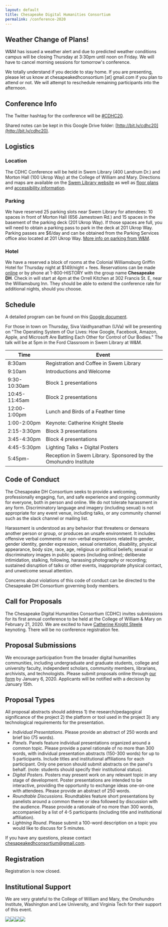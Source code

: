 ```yaml
---
layout: default
title: Chesapeake Digital Humanities Consortium
permalink: /conference-2020
---
```


## Weather Change of Plans! 
W&M has issued a weather alert and due to predicted weather conditions campus will be closing Thursday at 3:30pm until noon on Friday. We will have to cancel morning sessions for tomorrow's conference. 

We totally understand if you decide to stay home. If you are presenting, please let us know at chesapeakedhconsortium [at] gmail.com if you plan to attend or not. We will attempt to reschedule remaining participants into the afternoon. 


## Conference Info

The Twitter hashtag for the conference will be [#CDHC20](twitter.com/hashtag/cdhc20).

Shared notes can be kept in this Google Drive folder: [http://bit.ly/cdhc20](http://bit.ly/cdhc20).

## Logistics 

### Location

The CDHC Conference will be held in Swem Library (400 Landrum Dr.) and Morton Hall (100 Ukrop Way) at the College of William and Mary. Directions and maps are available on the [Swem Library website](https://libraries.wm.edu/about/directions-parking) as well as [floor plans](https://libraries.wm.edu/about/floor-plans) and [accessibility information](https://libraries.wm.edu/services/accessibility-services/access-swem). 

### Parking

We have reserved 25 parking slots near Swem Library for attendees: 10 spaces in front of Morton Hall (656 Jamestown Rd.) and 15 spaces in the basement of the parking deck (201 Ukrop Way). If those spaces are full, you will need to obtain a parking pass to park in the deck at 201 Ukrop Way. Parking passes are $6/day and can be obtained from the Parking Services office also located at 201 Ukrop Way. [More info on parking from W&M](https://www.wm.edu/offices/auxiliary/parkingandtransportation/visitors/parking/index.php). 

### Hotel

We have a reserved a block of rooms at the Colonial Williamsburg Griffin Hotel for Thursday night at $149/night + fees. Reservations can be made [online](https://book.passkey.com/go/5b5aa2d6) or by phone at 1-800-HISTORY with the group name **Chesapeake DH**. Check in will start at 4pm at the Orrell Kitchen at 302 Francis St. E, near the Williamsburg Inn. They should be able to extend the conference rate for additional nights, should you choose. 

## Schedule

A detailed program can be found on this [Google document](https://docs.google.com/document/d/1d0IbHkbpJiqeaUWeD1Akxcg5vtTTFHMhxdm5LTIELvM/edit?usp=sharing). 

For those in town on Thursday, Siva Vaidhyanathan (UVa) will be presenting on "The Operating System of Our Lives: How Google, Facebook, Amazon, Apple, and Microsoft Are Battling Each Other for Control of Our Bodies." The talk will be at 5pm in the Ford Classroom in Swem Library at W&M. 

|Time|Event|
|---|---|
|8:30am|Registration and Coffee in Swem Library|
|9:10am|Introductions and Welcome|
|9:30-10:30am|Block 1 presentations|
|10:45-11:45am|Block 2 presentations|
|12:00-1:00pm|Lunch and Birds of a Feather time|
|1:00-2:00pm|Keynote: Catherine Knight Steele|
|2:15-3:30pm|Block 3 presentations|
|3:45-4:30pm|Block 4 presentations|
|4:45-5:30pm|Lighting Talks + Digital Posters|
|5:45pm-|Reception in Swem Library. Sponsored by the Omohundro Institute|

## Code of Conduct 

The Chesapeake DH Consortium seeks to provide a welcoming, professionally engaging, fun, and safe experience and ongoing community for everyone, both in person and online. We do not tolerate harassment in any form. Discriminatory language and imagery (including sexual) is not appropriate for any event venue, including talks, or any community channel such as the slack channel or mailing list.

Harassment is understood as any behavior that threatens or demeans another person or group, or produces an unsafe environment. It includes offensive verbal comments or non-verbal expressions related to gender, gender identity, gender expression, sexual orientation, disability, physical appearance, body size, race, age, religious or political beliefs; sexual or discriminatory images in public spaces (including online); deliberate intimidation, stalking, following, harassing photography or recording; sustained disruption of talks or other events, inappropriate physical contact, and unwelcome sexual attention.

Concerns about violations of this code of conduct can be directed to the Chesapeake DH Consortium governing body members.


## Call for Proposals

The Chesapeake Digital Humanities Consortium (CDHC) invites submissions for its first annual conference to be held at the College of William & Mary on February 21, 2020. We are excited to have [Catherine Knight Steele](https://www.catherineknightsteele.com/) keynoting. There will be no conference registration fee. 

## Proposal Submissions

We encourage participation from the broader digital humanities communities, including undergraduate and graduate students, college and university faculty, independent scholars, community members, librarians, archivists, and technologists. Please submit proposals online through [our form](https://docs.google.com/forms/d/e/1FAIpQLSdNfv5K3XxAJ3sd_YC72b8PWe0TM2lNcFWvhqygaaI6Mxxzuw/viewform) by January 6, 2020. Applicants will be notified with a decision by January 15th.

## Proposal Types

All proposal abstracts should address 1) the research/pedagogical significance of the project 2) the platform or tool used in the project 3) any technological requirements for the presentation.

* *Individual Presentations*. Please provide an abstract of 250 words and brief bio (75 words).
* *Panels*. Panels feature individual presentations organized around a common topic. Please provide a panel rationale of no more than 300 words, with individual presentation abstracts (150-300 words) for up to 5 participants. Include titles and institutional affiliations for each participant. Only one person should submit abstracts on the panel's behalf. (note: students should specify their institutional status).
* *Digital Posters*. Posters may present work on any relevant topic in any stage of development. Poster presentations are intended to be interactive, providing the opportunity to exchange ideas one-on-one with attendees. Please provide an abstract of 250 words.
* *Roundtable Discussions*. Roundtables feature short presentations by panelists around a common theme or idea followed by discussion with the audience. Please provide a rationale of no more than 300 words, accompanied by a list of 4-5 participants (including title and institutional affiliation).
* *Lightning Round*. Please submit a 100-word description on a topic you would like to discuss for 5 minutes.

If you have any questions, please contact chesapeakedhconsortium@gmail.com.

## Registration
Registration is now closed.

## Institutional Support

We are very grateful to the College of William and Mary, the Omohundro Institute, Washington and Lee University, and Virginia Tech for their support of this event. 

<img id="logo" src='/assets/wm.jpg'><img id="logo" src='/assets/omohundro.png'><img id="logo" src='/assets/wlu.jpg'><img id="logo" src='/assets/vtech.png'>
